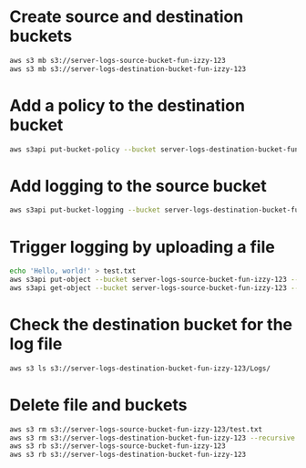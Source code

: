 # Create source and destination buckets

```bash
aws s3 mb s3://server-logs-source-bucket-fun-izzy-123
aws s3 mb s3://server-logs-destination-bucket-fun-izzy-123
```

# Add a policy to the destination bucket

```bash
aws s3api put-bucket-policy --bucket server-logs-destination-bucket-fun-izzy-123 --policy file://policy.json
```

# Add logging to the source bucket

```bash
aws s3api put-bucket-logging --bucket server-logs-destination-bucket-fun-izzy-123 --bucket-logging-status file://logging.json
```

# Trigger logging by uploading a file

```bash
echo 'Hello, world!' > test.txt
aws s3api put-object --bucket server-logs-source-bucket-fun-izzy-123 --key test.txt --body test.txt
aws s3api get-object --bucket server-logs-source-bucket-fun-izzy-123 --key test.txt test-downloaded.txt
```

# Check the destination bucket for the log file

```bash
aws s3 ls s3://server-logs-destination-bucket-fun-izzy-123/Logs/
```

# Delete file and buckets

```bash
aws s3 rm s3://server-logs-source-bucket-fun-izzy-123/test.txt
aws s3 rm s3://server-logs-destination-bucket-fun-izzy-123 --recursive
aws s3 rb s3://server-logs-source-bucket-fun-izzy-123
aws s3 rb s3://server-logs-destination-bucket-fun-izzy-123
```
